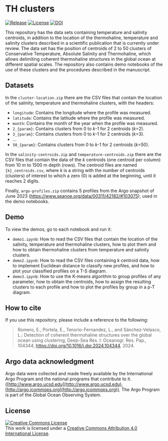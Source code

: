 # TH clusters  
<a href="https://github.com/romeroqe/th-clusters"><img src="https://shields.io/github/v/release/romeroqe/th-clusters" alt="Release"></a>
<a href="http://creativecommons.org/licenses/by/4.0/"><img src="https://shields.io/github/license/romeroqe/th-clusters" alt="License"></a>
<a href="https://doi.org/10.5281/zenodo.10038645"><img src="https://zenodo.org/badge/DOI/10.5281/zenodo.10038645.svg" alt="DOI"></a>

This repository has the data sets containing temperature and salinity centroids, in addition to the location of the thermohaline, temperature and salinity clusters described in a scientific publication that is currently under review. The data set has the position of centroids of 2 to 50 clusters of Conservative Temperature, Absolute Salinity and Thermohaline, which allows delimiting coherent thermohaline structures in the global ocean at different spatial scales. The repository also contains demo notebooks of the use of these clusters and the procedures described in the manuscript.

## Datasets
In the `cluster-location.zip` there are the CSV files that contain the location of the salinity, temperature and thermohaline clusters, with the headers:
- `longitude`: Contains the longitude where the profile was measured.
- `latitude`: Contains the latitude where the profile was measured.
- `month`: Contains the month of the year when the profile was measured.
- `2_{param}`: Contains clusters from 0 to _k_-1 for 2 centroids (_k_=2).
- `3_{param}`: Contains clusters from 0 to _k_-1 for 2 centroids (_k_=3).
- ...
- `50_{param}`: Contains clusters from 0 to _k_-1 for 2 centroids (_k_=50).

In the `salinity-centroids.zip` and `temperature-centroids.zip` there are the CSV files that contain the data of the _k_ centroids (one centroid per column) from 10 m to 1500 m depth (rows). The centroid files are named `{k}_centroids.csv`, where _k_ is a string with the number of centroids (clusters) of interest to which a zero (0) is added at the beginning, until it reaches 2 digits.

Finally, `argo-profiles.zip` contains 5 profiles from the Argo snapshot of June 2023 (https://www.seanoe.org/data/00311/42182/#103075), used in the demo notebooks.

## Demo
To view the demos, go to each notebook and run it:

- `demo1.ipynb`: How to read the CSV files that contain the location of the salinity, temperature and thermohaline clusters, how to plot them and how to obtain thermohaline clusters from temperature and salinity clusters.
- `demo2.ipynb`: How to read the CSV files containing _k_ centroid data, how to implement Euclidean distance to classify new profiles, and how to plot your classified profiles on a T-S diagram.
- `demo3.ipynb`: How to use the K-means algorithm to group profiles of any parameter, how to obtain the centroids, how to assign the resulting clusters to each profile and how to plot the profiles by group in a p-T diagram.

## How to cite

If you use this repository, please include a reference to the following:

> Romero, E., Portela, E., Tenorio-Fernandez, L., and Sánchez-Velasco, L.: Detection of coherent thermohaline structures over the global ocean using clustering, Deep-Sea Res. I: Oceanogr. Res. Pap., 104344, https://doi.org/10.1016/j.dsr.2024.104344, 2024.

## Argo data acknowledgment
Argo data were collected and made freely available by the International Argo Program and the national programs that contribute to it. ([http://www.argo.ucsd.edu](http://www.argo.ucsd.edu), [http://argo.jcommops.org](http://argo.jcommops.org)). The Argo Program is part of the Global Ocean Observing System.

## License
  
<a rel="license" href="http://creativecommons.org/licenses/by/4.0/"><img alt="Creative Commons License" style="border-width:0" src="https://i.creativecommons.org/l/by/4.0/88x31.png" /></a><br />This work is licensed under a <a rel="license" href="http://creativecommons.org/licenses/by/4.0/">Creative Commons Attribution 4.0 International License</a>.